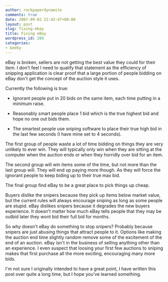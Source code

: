 ```yaml
---
author: rockpaperdynamite
comments: true
date: 2007-09-02 22:42:47+00:00
layout: post
slug: fixing-ebay
title: Fixing eBay
wordpress_id: 289
categories:
- Geeky
---
```


eBay is broken, sellers are not getting the best value they could for their item. I don't feel I need to qualify that statement as the efficiency of snipping application is clear proof that a large portion of people bidding on eBay don't get the concept of the auction style it uses.

Currently the following is true:



	
  * Ignorant people put in 20 bids on the same item, each time putting in a minimum raise.

	
  * Reasonably smart people place 1 bid which is the true highest bid and hope no one out bids them.

	
  * The smartest people use sniping software to place their true high bid in the last few seconds (I have mine set to 4 seconds).<!-- more -->


The first group of people waste a lot of time bidding on things they are very unlikely to ever win. They will typically only win when they are sitting at the computer when the auction ends or when they horridly over bid for an item.

The second group will win items some of the time, but not more than the last group will. They will end up paying more though. As they will force the ignorant people to keep biding up to their true max bid.

The final group find eBay to be a great place to pick things up cheap.

Buyers dislike the snipers because they pick up items below market value, but the current rules will always encourage sniping as long as some people are stupid. eBay dislikes snipers because it degrades the new buyers experience. It doesn't matter how much eBay tells people that they may be outbid later they wont bid their full bid for months.

So why doesn't eBay do something to stop snipers? Probably because snipers are just abusing things that attract people to it. Options like making the auction end time slightly random remove some of the excitement of the end of an auction. eBay isn't in the business of selling anything other than an experience. I even suspect that loosing your first few auctions to sniping makes that first purchase all the more exciting, encouraging many more bids.

I'm not sure I originally intended to have a great point, I have written this post over quite a long time, but I hope you've learned something.
